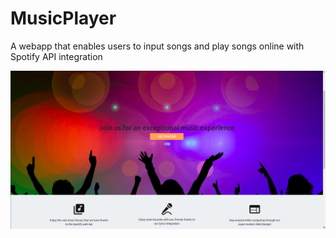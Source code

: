 # MusicPlayer

A webapp that enables users to input songs and play songs online with Spotify API integration 

![Music Player front page](/frontpage.jpg)

